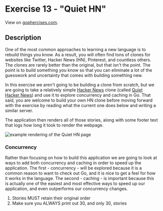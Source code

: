 # Exercise 13 - "Quiet HN"

View on [gophercises.com](https://gophercises.com/exercises/quiet_hn).

## Description
One of the most common approaches to learning a new language is to rebuild things you know. As a result, you will often
find tons of clones for websites like Twitter, Hacker News (HN), Pinterest, and countless others. The clones are rarely
better than the original, but that isn't the point. The point is to build something you know so that you can eliminate
a lot of the guesswork and uncertainty that comes with building something new.

In this exercise we aren't going to be building a clone from scratch, but we are going to take a relatively simple
[Hacker News](https://news.ycombinator.com) clone (called
[Quiet Hacker News](https://github.com/tomspeak/quiet-hacker-news))
and use it to explore concurrency and caching in Go. That said, you are welcome to build your own HN clone before
moving forward with the exercise by reading what the current one does below and writing a similar server.

The application then renders all of those stories, along with some footer text that logs how long it took to render the webpage.

![example rendering of the Quiet HN page](https://www.dropbox.com/s/nexh2oql60a25df/Screenshot%202018-04-02%2017.34.01.png?dl=0&raw=1)

### Concurrency

Rather than focusing on how to build this application we are going to look at ways to add both concurrency and caching
in order to speed up the application. The first - concurrency - will be explored because it is a common reason to want
to check out Go, and it is nice to get a feel for how it works in the language. The second - caching - is important
because this is actually one of the easiest and most effective ways to speed up our application, and even outperforms
our concurrency changes.

1. Stories MUST retain their original order
2. Make sure you ALWAYS print out 30, and only 30, stories
